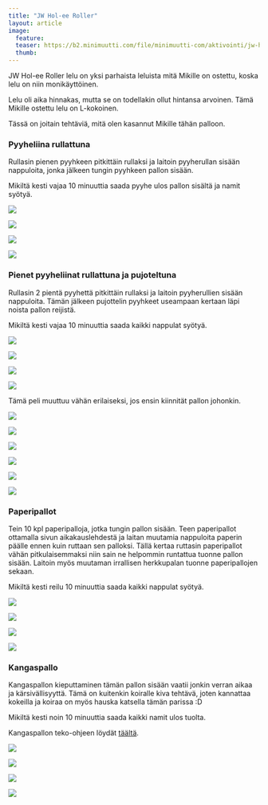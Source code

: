 ```yaml
---
title: "JW Hol-ee Roller"
layout: article
image:
  feature:
  teaser: https://b2.minimuutti.com/file/minimuutti-com/aktivointi/jw-hol-ee-roller/DSC49928%20%282%29-245px.jpg
  thumb:
---
```


JW Hol-ee Roller lelu on yksi parhaista leluista mitä Mikille on ostettu, koska lelu on niin monikäyttöinen.

Lelu oli aika hinnakas, mutta se on todellakin ollut hintansa arvoinen. Tämä Mikille ostettu lelu on L-kokoinen.

Tässä on joitain tehtäviä, mitä olen kasannut Mikille tähän palloon.

### Pyyheliina rullattuna

Rullasin pienen pyyhkeen pitkittäin rullaksi ja laitoin pyyherullan sisään nappuloita, jonka jälkeen tungin pyyhkeen pallon sisään.

Mikiltä kesti vajaa 10 minuuttia saada pyyhe ulos pallon sisältä ja namit syötyä.

[![](https://b2.minimuutti.com/file/minimuutti-com/aktivointi/jw-hol-ee-roller/DSC49928%20%282%29-800px.jpg)](https://dl.dropboxusercontent.com/sh/ea1wtnz7z734o12/AACaBNGEahUn0T_S8vflGYFQa/aktivointi/jw-hol-ee-roller/DSC49928%20%282%29.jpg)

[![](https://b2.minimuutti.com/file/minimuutti-com/aktivointi/jw-hol-ee-roller/DSC49955-800px.jpg)](https://dl.dropboxusercontent.com/sh/ea1wtnz7z734o12/AADr33DG2ryK6TNGWbwtXsppa/aktivointi/jw-hol-ee-roller/DSC49955.jpg)

[![](https://b2.minimuutti.com/file/minimuutti-com/aktivointi/jw-hol-ee-roller/DSC49971-800px.jpg)](https://dl.dropboxusercontent.com/sh/ea1wtnz7z734o12/AADB5CRA2GvF-AIjId5DWopWa/aktivointi/jw-hol-ee-roller/DSC49971.jpg)

[![](https://b2.minimuutti.com/file/minimuutti-com/aktivointi/jw-hol-ee-roller/DSC49998-800px.jpg)](https://dl.dropboxusercontent.com/sh/ea1wtnz7z734o12/AADUrbxVEmKevHevQ11sDzTva/aktivointi/jw-hol-ee-roller/DSC49998.jpg)

### Pienet pyyheliinat rullattuna ja pujoteltuna

Rullasin 2 pientä pyyhettä pitkittäin rullaksi ja laitoin pyyherullien sisään nappuloita. Tämän jälkeen pujottelin pyyhkeet useampaan kertaan läpi noista pallon reijistä.

Mikiltä kesti vajaa 10 minuuttia saada kaikki nappulat syötyä.

[![](https://b2.minimuutti.com/file/minimuutti-com/aktivointi/jw-hol-ee-roller/DSC49111-800px.jpg)](https://dl.dropboxusercontent.com/sh/ea1wtnz7z734o12/AAAiZxMr_4JSuN5eJP2AiZZ7a/aktivointi/jw-hol-ee-roller/DSC49111.jpg)

[![](https://b2.minimuutti.com/file/minimuutti-com/aktivointi/jw-hol-ee-roller/DSC49161-800px.jpg)](https://dl.dropboxusercontent.com/sh/ea1wtnz7z734o12/AADka3quS1ksxdvxBduBS_cGa/aktivointi/jw-hol-ee-roller/DSC49161.jpg)

[![](https://b2.minimuutti.com/file/minimuutti-com/aktivointi/jw-hol-ee-roller/DSC49184-800px.jpg)](https://dl.dropboxusercontent.com/sh/ea1wtnz7z734o12/AADLPlSF-G3dWAa0IMKCXqPTa/aktivointi/jw-hol-ee-roller/DSC49184.jpg)

[![](https://b2.minimuutti.com/file/minimuutti-com/aktivointi/jw-hol-ee-roller/DSC49932-800px.jpg)](https://dl.dropboxusercontent.com/sh/ea1wtnz7z734o12/AAAuNWTNiQ2PDMTSJUaB8xC8a/aktivointi/jw-hol-ee-roller/DSC49932.jpg)

Tämä peli muuttuu vähän erilaiseksi, jos ensin kiinnität pallon johonkin.

[![](https://dl.dropboxusercontent.com/sh/ea1wtnz7z734o12/AAAmGRNwEXStexUoZuG6PJ93a/aktivointi/jw-hol-ee-roller/DS61676-800px.jpg)](https://dl.dropboxusercontent.com/sh/ea1wtnz7z734o12/AADroOaloD4Jq1K975HnRKnva/aktivointi/jw-hol-ee-roller/DS61676.jpg)

[![](https://dl.dropboxusercontent.com/sh/ea1wtnz7z734o12/AAAZk0LVUA6uKSlbmdvpWqhea/aktivointi/jw-hol-ee-roller/DS61697-800px.jpg)](https://dl.dropboxusercontent.com/sh/ea1wtnz7z734o12/AABOsH9Sqk0kW2wujOBDaLIBa/aktivointi/jw-hol-ee-roller/DS61697.jpg)

[![](https://dl.dropboxusercontent.com/sh/ea1wtnz7z734o12/AABYnrB8tWWdW2Sld7sxxpaaa/aktivointi/jw-hol-ee-roller/DS61712-800px.jpg)](https://dl.dropboxusercontent.com/sh/ea1wtnz7z734o12/AACXJkYfjDatMti2pERQNtTna/aktivointi/jw-hol-ee-roller/DS61712.jpg)

[![](https://dl.dropboxusercontent.com/sh/ea1wtnz7z734o12/AAB4ZW1JYFwo4zzkHJCfed_Ja/aktivointi/jw-hol-ee-roller/DS61720-800px.jpg)](https://dl.dropboxusercontent.com/sh/ea1wtnz7z734o12/AAAmf-tzywVlKED3ctSdcFWta/aktivointi/jw-hol-ee-roller/DS61720.jpg)

[![](https://dl.dropboxusercontent.com/sh/ea1wtnz7z734o12/AADzaVOiGuIMbartv5C0cmLTa/aktivointi/jw-hol-ee-roller/DS61723-800px.jpg)](https://dl.dropboxusercontent.com/sh/ea1wtnz7z734o12/AAAHV1iwZg6HgcurIp_gq2spa/aktivointi/jw-hol-ee-roller/DS61723.jpg)

[![](https://dl.dropboxusercontent.com/sh/ea1wtnz7z734o12/AAAWh_8Ta-LnylbzU1LceyPEa/aktivointi/jw-hol-ee-roller/DS61786-800px.jpg)](https://dl.dropboxusercontent.com/sh/ea1wtnz7z734o12/AAAX4RoBAOlL22KUng2GNbZOa/aktivointi/jw-hol-ee-roller/DS61786.jpg)

### Paperipallot

Tein 10 kpl paperipalloja, jotka tungin pallon sisään. Teen paperipallot ottamalla sivun aikakauslehdestä ja laitan muutamia nappuloita paperin päälle ennen kuin ruttaan sen palloksi. Tällä kertaa ruttasin paperipallot vähän pitkulaisemmaksi niin sain ne helpommin runtattua tuonne pallon sisään. Laitoin myös muutaman irrallisen herkkupalan tuonne paperipallojen sekaan.

Mikiltä kesti reilu 10 minuuttia saada kaikki nappulat syötyä.

[![](https://b2.minimuutti.com/file/minimuutti-com/aktivointi/jw-hol-ee-roller/DSC50433-800px.jpg)](https://dl.dropboxusercontent.com/sh/ea1wtnz7z734o12/AABNxnQD4WWp-z_UoJ4YLcola/aktivointi/jw-hol-ee-roller/DSC50433.jpg)

[![](https://b2.minimuutti.com/file/minimuutti-com/aktivointi/jw-hol-ee-roller/DSC50450-800px.jpg)](https://dl.dropboxusercontent.com/sh/ea1wtnz7z734o12/AACzgIw8UYGFkGgms9ZpRlI_a/aktivointi/jw-hol-ee-roller/DSC50450.jpg)

[![](https://b2.minimuutti.com/file/minimuutti-com/aktivointi/jw-hol-ee-roller/DSC50501-800px.jpg)](https://dl.dropboxusercontent.com/sh/ea1wtnz7z734o12/AAAxsAk7ZCB2sQPFZrG6PIDpa/aktivointi/jw-hol-ee-roller/DSC50501.jpg)

[![](https://b2.minimuutti.com/file/minimuutti-com/aktivointi/jw-hol-ee-roller/DSC50583-800px.jpg)](https://dl.dropboxusercontent.com/sh/ea1wtnz7z734o12/AAC3ykNcwlgwglJX_BQhxsWra/aktivointi/jw-hol-ee-roller/DSC50583.jpg)

### Kangaspallo

Kangaspallon kieputtaminen tämän pallon sisään vaatii jonkin verran aikaa ja kärsivällisyyttä. Tämä on kuitenkin koiralle kiva tehtävä, joten kannattaa kokeilla ja koiraa on myös hauska katsella tämän parissa :D

Mikiltä kesti noin 10 minuuttia saada kaikki namit ulos tuolta.

Kangaspallon teko-ohjeen löydät [täältä](/aktivointi/kangaspallo/).

[![](https://b2.minimuutti.com/file/minimuutti-com/aktivointi/jw-hol-ee-roller/DSC50828-800px.jpg)](https://dl.dropboxusercontent.com/sh/ea1wtnz7z734o12/AABUX_0gCJ8KPTouoH-6RVwBa/aktivointi/jw-hol-ee-roller/DSC50828.jpg)

[![](https://b2.minimuutti.com/file/minimuutti-com/aktivointi/jw-hol-ee-roller/DSC50836-800px.jpg)](https://dl.dropboxusercontent.com/sh/ea1wtnz7z734o12/AADBeSDX2VIJML4B02NQQPxBa/aktivointi/jw-hol-ee-roller/DSC50836.jpg)

[![](https://b2.minimuutti.com/file/minimuutti-com/aktivointi/jw-hol-ee-roller/DSC50960-800px.jpg)](https://dl.dropboxusercontent.com/sh/ea1wtnz7z734o12/AAB7uE1wXV_CdZuHGmz5oPD5a/aktivointi/jw-hol-ee-roller/DSC50960.jpg)

[![](https://b2.minimuutti.com/file/minimuutti-com/aktivointi/jw-hol-ee-roller/DSC51045-800px.jpg)](https://dl.dropboxusercontent.com/sh/ea1wtnz7z734o12/AAC4PcLE8-5BdiFIfJHDezqea/aktivointi/jw-hol-ee-roller/DSC51045.jpg)
